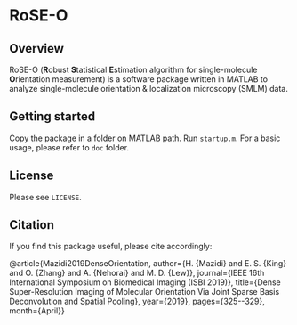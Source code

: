 # RoSE-O

## Overview
RoSE-O (**R**obust **S**tatistical **E**stimation algorithm for single-molecule **O**rientation measurement) is a software package written in MATLAB to analyze single-molecule orientation & localization microscopy (SMLM) data. 

## Getting started
Copy the package in a folder on MATLAB path. Run `startup.m`. For a basic usage, please refer to `doc` folder.


## License
Please see  `LICENSE`.

## Citation
If you find this package useful, please cite accordingly:

@article{Mazidi2019DenseOrientation, 
author={H. {Mazidi} and E. S. {King} and O. {Zhang} and A. {Nehorai} and M. D. {Lew}}, 
journal={IEEE 16th International Symposium on Biomedical Imaging (ISBI 2019)}, 
title={Dense Super-Resolution Imaging of Molecular Orientation Via Joint Sparse Basis Deconvolution and Spatial Pooling}, 
year={2019}, 
pages={325--329}, 
month={April}}

